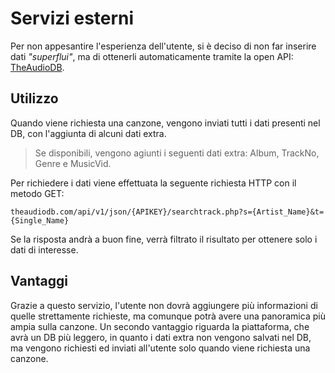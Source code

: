 # Servizi esterni
Per non appesantire l'esperienza dell'utente, si è deciso di non far inserire dati *"superflui"*, ma di ottenerli automaticamente tramite la open API: [TheAudioDB](https://theaudiodb.com/ "TheAudioDB").


## Utilizzo
Quando viene richiesta una canzone, vengono inviati tutti i dati presenti nel DB, con l'aggiunta di alcuni dati extra.
> Se disponibili, vengono agiunti i seguenti dati extra: Album, TrackNo, Genre e MusicVid.

Per richiedere i dati viene effettuata la seguente richiesta HTTP con il metodo GET:
```
theaudiodb.com/api/v1/json/{APIKEY}/searchtrack.php?s={Artist_Name}&t={Single_Name}
```
Se la risposta andrà a buon fine, verrà filtrato il risultato per ottenere solo i dati di interesse.


## Vantaggi
Grazie a questo servizio, l'utente non dovrà aggiungere più informazioni di quelle strettamente richieste, ma comunque potrà avere una panoramica più ampia sulla canzone.
Un secondo vantaggio riguarda la piattaforma, che avrà un DB più leggero, in quanto i dati extra non vengono salvati nel DB, ma vengono richiesti ed inviati all'utente solo quando viene richiesta una canzone.